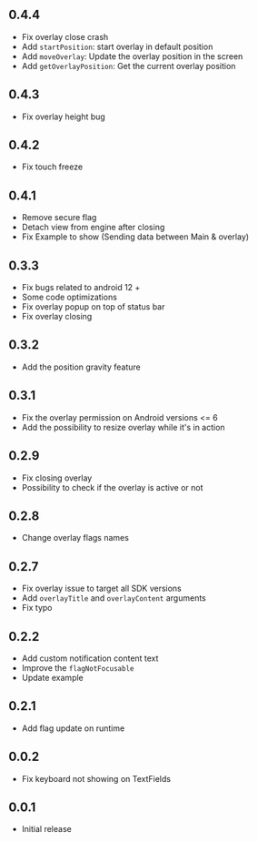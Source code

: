 ## 0.4.4
- Fix overlay close crash
- Add `startPosition`: start overlay in default position
- Add `moveOverlay`: Update the overlay position in the screen
- Add `getOverlayPosition`: Get the current overlay position

## 0.4.3

- Fix overlay height bug

## 0.4.2

- Fix touch freeze

## 0.4.1

- Remove secure flag
- Detach view from engine after closing
- Fix Example to show (Sending data between Main & overlay)

## 0.3.3

- Fix bugs related to android 12 +
- Some code optimizations
- Fix overlay popup on top of status bar
- Fix overlay closing

## 0.3.2

- Add the position gravity feature

## 0.3.1

- Fix the overlay permission on Android versions <= 6
- Add the possibility to resize overlay while it's in action

## 0.2.9

- Fix closing overlay
- Possibility to check if the overlay is active or not

## 0.2.8

- Change overlay flags names

## 0.2.7

- Fix overlay issue to target all SDK versions
- Add `overlayTitle` and `overlayContent` arguments
- Fix typo

## 0.2.2

- Add custom notification content text
- Improve the `flagNotFocusable`
- Update example

## 0.2.1

- Add flag update on runtime

## 0.0.2

- Fix keyboard not showing on TextFields

## 0.0.1

- Initial release

